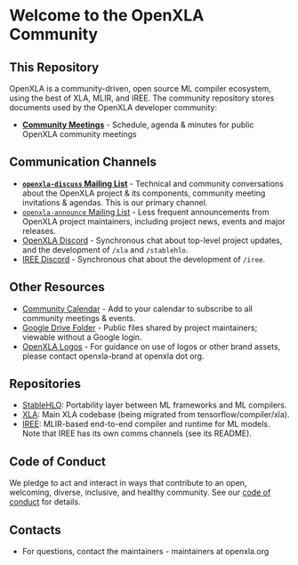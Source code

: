 # Welcome to the OpenXLA Community

## This Repository 

OpenXLA is a community-driven, open source ML compiler ecosystem, using the best of XLA, MLIR, and IREE. The community repository stores documents used by the OpenXLA developer community:

* **[Community Meetings](https://github.com/openxla/community/tree/main/meetings)** - Schedule, agenda & minutes for public OpenXLA community meetings

## Communication Channels 

* **[`openxla-discuss` Mailing List](https://groups.google.com/a/openxla.org/g/openxla-discuss)** - Technical and community conversations about the OpenXLA project & its components, community meeting invitations & agendas. This is our primary channel. 
* [`openxla-announce` Mailing List](https://groups.google.com/a/openxla.org/g/openxla-announce) - Less frequent announcements from OpenXLA project maintainers, including project news, events and major releases.
* [OpenXLA Discord](https://discord.gg/NNvMJ2yd7a) - Synchronous chat about top-level
project updates, and the development of `/xla` and `/stablehlo`.
* [IREE Discord](https://discord.gg/BexW7bgHqm) - Synchronous chat about the development of `/iree`.

## Other Resources

* [Community Calendar](https://calendar.google.com/calendar/u/0/embed?src=c_6e3fee8576a7e330003a3130f2c89726fe487f4b3f555a12edf8a2c49005f69b@group.calendar.google.com&ctz=America/Los_Angeles) - Add to your calendar to subscribe to all community meetings & events. 
* [Google Drive Folder](https://drive.google.com/drive/folders/1617UbkYMZd-3PZB6Mx1AQe1xgeSQkP47?usp=sharing) - Public files shared by project maintainers; viewable without a Google login. 
* [OpenXLA Logos](https://drive.google.com/drive/folders/1Xg5Eiu4-c_tOeI0G1MKNlksXS5fZNphO?usp=share_link) - For guidance on use of logos or other brand assets, please contact openxla-brand at openxla dot org. 

## Repositories

* [StableHLO](https://github.com/openxla/stablehlo): Portability layer between ML frameworks and ML compilers.
* [XLA](https://github.com/openxla/xla): Main XLA codebase (being migrated from tensorflow/compiler/xla).
* [IREE](https://github.com/openxla/iree): MLIR-based end-to-end compiler and runtime for ML models. Note that IREE has its own comms channels (see its README).

## Code of Conduct

We pledge to act and interact in ways that contribute to an open, welcoming,
diverse, inclusive, and healthy community. See our 
[code of conduct](https://github.com/openxla/community/blob/master/CODE-OF-CONDUCT.md)
for details.

## Contacts

* For questions, contact the maintainers - maintainers at openxla.org

